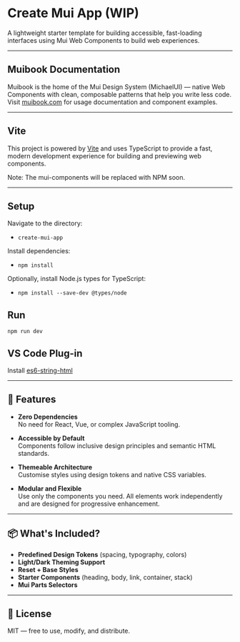 # Create Mui App (WIP)

A lightweight starter template for building accessible, fast-loading interfaces using Mui Web Components to build web experiences.

---

## Muibook Documentation

Muibook is the home of the Mui Design System (MichaelUI) — native Web Components with clean, composable patterns
that help you write less code. Visit [muibook.com](https://muibook.com) for usage documentation and component examples.

---

## Vite

This project is powered by [Vite](https://vitejs.dev/) and uses TypeScript to provide a fast,
modern development experience for building and previewing web components.

Note: The mui-components will be replaced with NPM soon.

---

## Setup

Navigate to the directory:

- `create-mui-app`

Install dependencies:

- `npm install`

Optionally, install Node.js types for TypeScript:

- `npm install --save-dev @types/node`

## Run

`npm run dev`

## VS Code Plug-in

Install [es6-string-html](https://marketplace.visualstudio.com/items?itemName=Tobermory.es6-string-html)

---

## 🚀 Features

- **Zero Dependencies**  
  No need for React, Vue, or complex JavaScript tooling.

- **Accessible by Default**  
  Components follow inclusive design principles and semantic HTML standards.

- **Themeable Architecture**  
  Customise styles using design tokens and native CSS variables.

- **Modular and Flexible**  
  Use only the components you need. All elements work independently and are designed for progressive enhancement.

---

## 📦 What's Included?

- **Predefined Design Tokens** (spacing, typography, colors)
- **Light/Dark Theming Support**
- **Reset + Base Styles**
- **Starter Components** (heading, body, link, container, stack)
- **Mui Parts Selectors**

---

## 📄 License

MIT — free to use, modify, and distribute.
